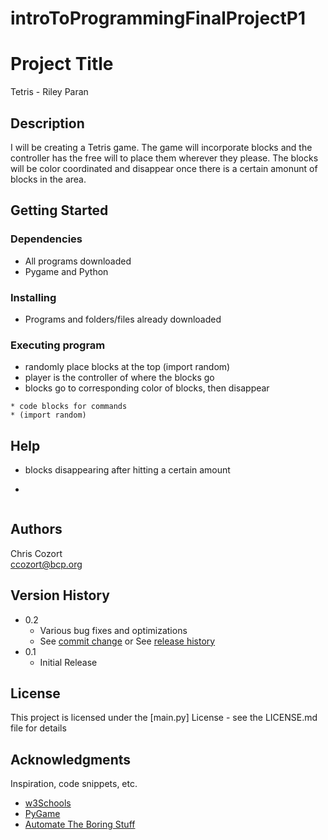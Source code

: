 # introToProgrammingFinalProjectP1
# Project Title

Tetris - Riley Paran 
## Description

I will be creating a Tetris game. The game will incorporate blocks and the controller has the free will to place them wherever they please. The blocks will be color coordinated and disappear once there is a certain amonunt of blocks in the area. 

## Getting Started

### Dependencies

* All programs downloaded 
* Pygame and Python 

### Installing

* Programs and folders/files already downloaded 

### Executing program

* randomly place blocks at the top (import random)
* player is the controller of where the blocks go 
* blocks go to corresponding color of blocks, then disappear 
```
* code blocks for commands
* (import random)
```

## Help

* blocks disappearing after hitting a certain amount 

*
```
```

## Authors
Chris Cozort  
ccozort@bcp.org

## Version History

* 0.2
    * Various bug fixes and optimizations
    * See [commit change]() or See [release history]()
* 0.1
    * Initial Release

## License

This project is licensed under the [main.py] License - see the LICENSE.md file for details

## Acknowledgments

Inspiration, code snippets, etc.
* [w3Schools](https://www.w3schools.com/python/default.asp)
* [PyGame](https://www.pygame.org/docs/)
* [Automate The Boring Stuff](https://automatetheboringstuff.com/)